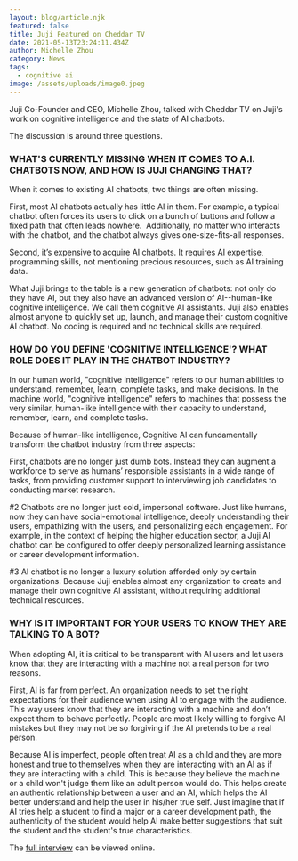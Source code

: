 ```yaml
---
layout: blog/article.njk
featured: false
title: Juji Featured on Cheddar TV
date: 2021-05-13T23:24:11.434Z
author: Michelle Zhou
category: News
tags:
  - cognitive ai
image: /assets/uploads/image0.jpeg
---
```

Juji Co-Founder and CEO, Michelle Zhou, talked with Cheddar TV on Juji's work on cognitive intelligence and the state of AI chatbots. 

The discussion is around three questions. 

### **WHAT'S CURRENTLY MISSING WHEN IT COMES TO A.I. CHATBOTS NOW, AND HOW IS JUJI CHANGING THAT?**

When it comes to existing AI chatbots, two things are often missing.  

First, most AI chatbots actually has little AI in them. For example, a typical chatbot often forces its users to click on a bunch of buttons and follow a fixed path that often leads nowhere.  Additionally, no matter who interacts with the chatbot, and the chatbot always gives one-size-fits-all responses. 

Second, it’s expensive to acquire AI chatbots. It requires AI expertise, programming skills, not mentioning precious resources, such as AI training data. 

What Juji brings to the table is a new generation of chatbots: not only do they have AI, but they also have an advanced version of AI--human-like cognitive intelligence. We call them cognitive AI assistants. Juji also enables almost anyone to quickly set up, launch, and manage their custom cognitive AI chatbot. No coding is required and no technical skills are required. 

### **HOW DO YOU DEFINE 'COGNITIVE INTELLIGENCE'? WHAT ROLE DOES IT PLAY IN THE CHATBOT INDUSTRY?**

In our human world, "cognitive intelligence" refers to our human abilities to understand, remember, learn, complete tasks, and make decisions. In the machine world, "cognitive intelligence" refers to machines that possess the very similar, human-like intelligence with their capacity to understand, remember, learn, and complete tasks. 

Because of human-like intelligence, Cognitive AI can fundamentally transform the chatbot industry from three aspects:  

First,  chatbots are no longer just dumb bots. Instead they can augment a workforce to serve as humans’ responsible assistants in a wide range of tasks, from providing customer support to interviewing job candidates to conducting market research.

\#2 Chatbots are no longer just cold, impersonal software. Just like humans, now they can have social-emotional intelligence, deeply understanding their users, empathizing with the users, and personalizing each engagement. For example, in the context of helping the higher education sector, a Juji AI chatbot can be configured to offer deeply personalized learning assistance or career development information.

\#3 AI chatbot is no longer a luxury solution afforded only by certain organizations. Because Juji enables almost any organization to create and manage their own cognitive AI assistant, without requiring additional technical resources. 

### **WHY IS IT IMPORTANT FOR YOUR USERS TO KNOW THEY ARE TALKING TO A BOT?**

When adopting AI, it is critical to be transparent with AI users and let users know that they are interacting with a machine not a real person for two reasons. 

First, AI is far from perfect. An organization needs to set the right expectations for their audience when using AI to engage with the audience. This way users know that they are interacting with a machine and don’t expect them to behave perfectly. People are most likely willing to forgive AI mistakes but they may not be so forgiving if the AI pretends to be a real person. 

Because AI is imperfect, people often treat AI as a child and they are more honest and true to themselves when they are interacting with an AI as if they are interacting with a child. This is because they believe the machine or a child won't judge them like an adult person would do. This helps create an authentic relationship between a user and an AI, which helps the AI better understand and help the user in his/her true self. Just imagine that if AI tries help a student to find a major or a career development path, the authenticity of the student would help AI make better suggestions that suit the student and the student's true characteristics. 

The [full interview](https://cheddar.com/media/understanding-cognitive-intelligence-and-the-state-of-a-i-chatbots) can be viewed online.